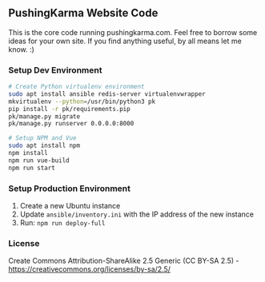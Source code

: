 ## PushingKarma Website Code
This is the core code running pushingkarma.com.  Feel free to borrow
some ideas for your own site.  If you find anything useful, by all
means let me know. :)

### Setup Dev Environment
```bash
# Create Python virtualenv environment
sudo apt install ansible redis-server virtualenvwrapper
mkvirtualenv --python=/usr/bin/python3 pk
pip install -r pk/requirements.pip
pk/manage.py migrate
pk/manage.py runserver 0.0.0.0:8000

# Setup NPM and Vue
sudo apt install npm
npm install
npm run vue-build
npm run start
```

### Setup Production Environment
1. Create a new Ubuntu instance
2. Update `ansible/inventory.ini` with the IP address of the new instance
3. Run: `npm run deploy-full`

### License
Create Commons Attribution-ShareAlike 2.5 Generic (CC BY-SA 2.5) - 
https://creativecommons.org/licenses/by-sa/2.5/
